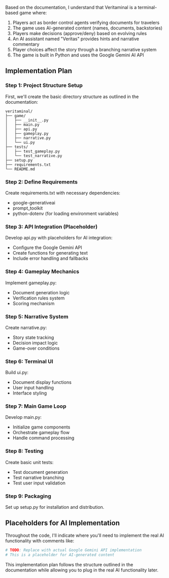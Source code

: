 Based on the documentation, I understand that Veritaminal is a terminal-based game where:

1. Players act as border control agents verifying documents for travelers
2. The game uses AI-generated content (names, documents, backstories)
3. Players make decisions (approve/deny) based on evolving rules
4. An AI assistant named "Veritas" provides hints and narrative commentary
5. Player choices affect the story through a branching narrative system
6. The game is built in Python and uses the Google Gemini AI API

## Implementation Plan

### Step 1: Project Structure Setup
First, we'll create the basic directory structure as outlined in the documentation:

```
veritaminal/
├── game/
│   ├── __init__.py
│   ├── main.py
│   ├── api.py
│   ├── gameplay.py
│   ├── narrative.py
│   └── ui.py
├── tests/
│   ├── test_gameplay.py
│   └── test_narrative.py
├── setup.py
├── requirements.txt
└── README.md
```

### Step 2: Define Requirements
Create requirements.txt with necessary dependencies:
- google-generativeai
- prompt_toolkit
- python-dotenv (for loading environment variables)

### Step 3: API Integration (Placeholder)
Develop api.py with placeholders for AI integration:
- Configure the Google Gemini API
- Create functions for generating text
- Include error handling and fallbacks

### Step 4: Gameplay Mechanics
Implement gameplay.py:
- Document generation logic
- Verification rules system
- Scoring mechanism

### Step 5: Narrative System
Create narrative.py:
- Story state tracking
- Decision impact logic
- Game-over conditions

### Step 6: Terminal UI
Build ui.py:
- Document display functions
- User input handling
- Interface styling

### Step 7: Main Game Loop
Develop main.py:
- Initialize game components
- Orchestrate gameplay flow
- Handle command processing

### Step 8: Testing
Create basic unit tests:
- Test document generation
- Test narrative branching
- Test user input validation

### Step 9: Packaging
Set up setup.py for installation and distribution.

## Placeholders for AI Implementation

Throughout the code, I'll indicate where you'll need to implement the real AI functionality with comments like:

```python
# TODO: Replace with actual Google Gemini API implementation
# This is a placeholder for AI-generated content
```

This implementation plan follows the structure outlined in the documentation while allowing you to plug in the real AI functionality later.